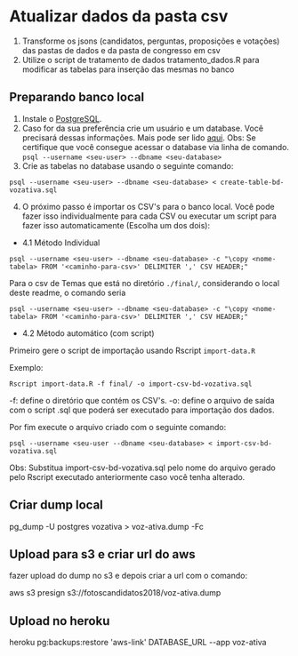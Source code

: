 # Atualizar dados da pasta csv
1. Transforme os jsons (candidatos, perguntas, proposições e votações) das pastas de dados e da pasta de congresso em csv
2. Utilize o script de tratamento de dados tratamento_dados.R para modificar as tabelas para inserção das mesmas no banco  

## Preparando banco local 

1. Instale o [PostgreSQL](https://www.postgresql.org/download/).
2. Caso for da sua preferência crie um usuário e um database. Você precisará dessas informações. Mais pode ser lido [aqui](https://www.digitalocean.com/community/tutorials/como-instalar-e-utilizar-o-postgresql-no-ubuntu-16-04-pt).
Obs: Se certifique que você consegue acessar o database via linha de comando. ```psql --username <seu-user> --dbname <seu-database>```
3. Crie as tabelas no database usando o seguinte comando:
```
psql --username <seu-user> --dbname <seu-database> < create-table-bd-vozativa.sql
```
4. O próximo passo é importar os CSV's para o banco local. Você pode fazer isso individualmente para cada CSV ou executar um script para fazer isso automaticamente (Escolha um dos dois):

- 4.1 Método Individual
```
psql --username <seu-user> --dbname <seu-database> -c "\copy <nome-tabela> FROM '<caminho-para-csv>' DELIMITER ',' CSV HEADER;"
```

Para o csv de Temas que está no diretório `./final/`,  considerando o local deste readme, o comando seria
```
psql --username <seu-user> --dbname <seu-database> -c "\copy <nome-tabela> FROM '<caminho-para-csv>' DELIMITER ',' CSV HEADER;"
```

- 4.2 Método automático (com script)

Primeiro gere o script de importação usando Rscript `import-data.R`

Exemplo:
```
Rscript import-data.R -f final/ -o import-csv-bd-vozativa.sql
```

-f: define o diretório que contém os CSV's.
-o: define o arquivo de saída com o script .sql que poderá ser executado para importação dos dados.

Por fim execute o arquivo criado com o seguinte comando:

```
psql --username <seu-user --dbname <seu-database> < import-csv-bd-vozativa.sql
```

Obs: Substitua import-csv-bd-vozativa.sql pelo nome do arquivo gerado pelo Rscript executado anteriormente caso você tenha alterado.

## Criar dump local

pg_dump -U postgres vozativa > voz-ativa.dump -Fc 

## Upload para s3 e criar url do aws
fazer upload do dump no s3 e depois criar a url com o comando:

aws s3 presign s3://fotoscandidatos2018/voz-ativa.dump

## Upload no heroku

heroku pg:backups:restore 'aws-link' DATABASE_URL --app voz-ativa

